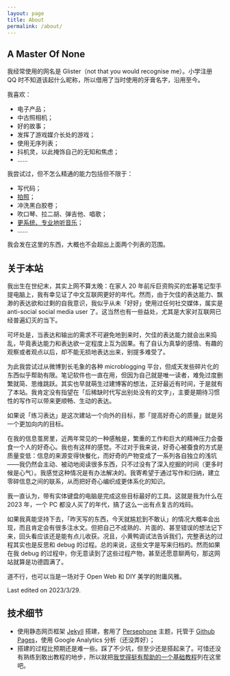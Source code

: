 ```yaml
---
layout: page
title: About
permalink: /about/
---
```

## A Master Of None

我经常使用的网名是 Glister（not that you would recognise me）。小学注册 QQ 时不知道该起什么昵称，所以借用了当时使用的牙膏名字，沿用至今。

我喜欢：
- 电子产品；
- 中古照相机；
- 好的故事；
- 发挥了游戏媒介长处的游戏；
- 使用无序列表；
- 抖机灵，以此掩饰自己的无知和焦虑；
- ……

我尝试过，但不怎么精通的能力包括但不限于：
- 写代码；
- [拍照](https://www.instagram.com/glister999/)；
- 冲洗黑白胶卷；
- 吹口琴、拉二胡、弹吉他、唱歌；
- [更系统、专业地听音乐](https://buzaichang.xyz/episodes/take-on-me)；
- ……

我会发在这里的东西，大概也不会超出上面两个列表的范围。

## 关于本站

我出生在世纪末，其实上网不算太晚：在家人 20 年前斥巨资购买的宏碁笔记型手提电脑上，我有幸见证了中文互联网更好的年代。然而，由于欠佳的表达能力、飘渺的表达欲和过剩的自我意识，我似乎从未「好好」使用过任何社交媒体，属实是 anti-social social media user 了。这当然也有一些益处，尤其是大家对互联网已经普遍幻灭的当下。

可坏处是，当表达和输出的需求不可避免地到来时，欠佳的表达能力就会出来捣乱，毕竟表达能力和表达欲一定程度上互为因果。有了自认为真挚的感情、有趣的观察或者观点以后，却不能无损地表达出来，别提多难受了。

为此我尝试过从微博到长毛象的各种 microblogging 平台，但成天发些碎片化的东西似乎帮助有限。笔记软件也一直在用，但因为自己就是唯一读者，难免过度删繁就简、思维跳跃。其实也早就萌生过建博客的想法，正好最近有时间，于是就有了本站。我肯定没有指望在「后稀缺时代写出别处没有的文字」，主要是期待习惯性的写作可以带来更顺畅、生动的表达。

如果说「练习表达」是这次建站一个向外的目标，那「提高好奇心的质量」就是另一个更加向内的目标。

在我的信息茧房里，近两年常见的一种感触是，繁重的工作和巨大的精神压力会蚕食一个人的好奇心。我也有这样的感觉。不过对于我来说，好奇心被蚕食的方式是质量变低：信息的来源变得快餐化，而好奇的产物变成了一系列各自独立的浅坑——我仍然会主动、被动地阅读很多东西，只不过没有了深入挖掘的时间（更多时候是心气）。我感觉这种情况是有办法解决的。我寄希望于通过写作和归纳，建立零碎信息之间的联系，从而把好奇心编织成更体系化的知识。

我一直认为，带有实体键盘的电脑是完成这些目标最好的工具。这就是我为什么在 2023 年，一个 PC 都没人买了的年代，搞了这么一出有点复古的戏码。

如果我真能坚持下去，「昨天写的东西，今天就尴尬到不敢认」的情况大概率会出现，而且肯定会有很多注水文。但把自己不成熟的、片面的、甚至错误的想法记下来，回头看应该还是能有点儿收获。况且，小黄鸭调试法告诉我们，完整表达的过程其实也是反思和 debug 的过程。总的来说，这些文字是写来归档的。然而如果在我 debug 的过程中，你无意读到了这些过程产物，甚至还愿意聊两句，那这网站就算是功德圆满了。

道不行，也可以当是一场对于 Open Web 和 DIY 美学的附庸风雅。


Last edited on 2023/3/29.


## 技术细节
- 使用静态网页框架 [Jekyll](https://jekyllrb.com/) 搭建，套用了 [Persephone](https://github.com/erlzhang/jekyll-theme-persephone) 主题，托管于 [Github Pages](https://pages.github.com/)，使用 Google Analytics 分析（还没弄好）；
- 搭建的过程比预期还是难一些。踩了不少坑，但至少还是搭起来了。可惜还没有熟练到敢出教程的地步，所以就把[我觉得挺有帮助的一个基础教程](https://hw311.me/zh/jekyll/2019/01/21/blog-jekyll-github-pages/)列在这里吧。
